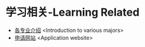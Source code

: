 # 学习相关-Learning Related

* [各专业介绍](https://www.kth.se/en/studies/master) &lt;Introduction to various majors&gt;
* [申请网站](https://www.universityadmissions.se/) &lt;Application website&gt;

